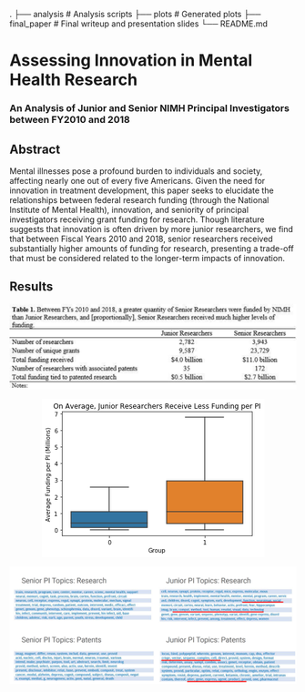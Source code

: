 .
├── analysis        # Analysis scripts
├── plots           # Generated plots
├── final_paper     # Final writeup and presentation slides
└── README.md


# Assessing Innovation in Mental Health Research
### An Analysis of Junior and Senior NIMH Principal Investigators between FY2010 and 2018

## Abstract

Mental illnesses pose a profound burden to individuals and society, affecting nearly one out of every five Americans. Given the need for innovation in treatment development, this paper seeks to elucidate the relationships between federal research funding (through the National Institute of Mental Health), innovation, and seniority of principal investigators receiving grant funding for research. Though literature suggests that innovation is often driven by more junior researchers, we find that between Fiscal Years 2010 and 2018, senior researchers received substantially higher amounts of funding for research, presenting a trade-off that must be considered related to the longer-term impacts of innovation.

## Results

<p align = 'center'>
  <img src = '/plots/comparison_chart.png'>
</p>

<p align = 'center'>
  <img src = '/plots/funding_per_pi.png'>
    </p>
    
<p align = 'center'>
  <img src = '/plots/topics.png'>
</p>
